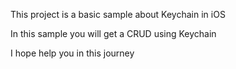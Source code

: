 This project is a basic sample about Keychain in iOS

In this sample you will get a CRUD using Keychain

I hope help you in this journey
